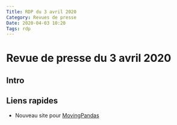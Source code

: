 ```yaml
---
Title: RDP du 3 avril 2020
Category: Revues de presse
Date: 2020-04-03 10:20
Tags: rdp
---
```


# Revue de presse du 3 avril 2020


## Intro


## Liens rapides

- Nouveau site pour [MovingPandas](https://anitagraser.github.io/movingpandas/)